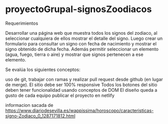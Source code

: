 # proyectoGrupal-signosZoodiacos

Requerimientos

Desarrollar una página web que muestra todos los signos del zodiaco, al seleccionar cualquiera de ellos mostrar el detalle del signo.
Luego crear un formulario para consultar un signo con fecha de nacimiento y mostrar el signo obtenido de dicha fecha.
Además permitir seleccionar un elemento (agua, fuego, tierra o aire) y mostrar que signos pertenecen a ese elemento.

Se evalúa los siguientes conceptos:

uso de git, trabajar con ramas y realizar pull request desde github (en lugar de merge).
El sitio debe ser 100% responsive
Todos los botones del sitio deben tener funcionalidad usando conceptos de DOM
El diseño queda a gusto de cada equipo
publicar el proyecto en netlify

informacion sacada de https://www.diariodesevilla.es/wappissima/horoscopo/caracteristicas-signo-Zodiaco_0_1287171812.html
